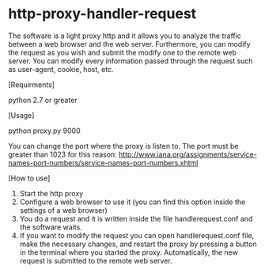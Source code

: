 # http-proxy-handler-request
The software is a light proxy http and it allows you to analyze the traffic between a web browser and the web server. Furthermore, you can modify the request as you wish and submit the modify one to the remote web server. You can modify every information passed through the request such as user-agent, cookie, host, etc.

[Requirments]

python 2.7 or greater


[Usage]

python proxy.py 9000

You can change the port where the proxy is listen to. The port must be greater than 1023 for this reason: http://www.iana.org/assignments/service-names-port-numbers/service-names-port-numbers.xhtml


[How to use]

1) Start the http proxy
2) Configure a web browser to use it (you can find this option inside the settings of a web browser)
3) You do a request and it is written inside the file handlerequest.conf and the software waits.
4) If you want to modify the request you can open handlerequest.conf file, make the necessary changes, and restart the proxy by pressing a button in the terminal where you started the proxy. Automatically, the new request is submitted to the remote web server.


